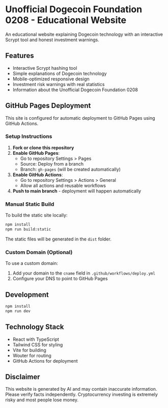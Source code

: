 # Unofficial Dogecoin Foundation 0208 - Educational Website

An educational website explaining Dogecoin technology with an interactive Scrypt tool and honest investment warnings.

## Features

- Interactive Scrypt hashing tool
- Simple explanations of Dogecoin technology
- Mobile-optimized responsive design
- Investment risk warnings with real statistics
- Information about the Unofficial Dogecoin Foundation 0208

## GitHub Pages Deployment

This site is configured for automatic deployment to GitHub Pages using GitHub Actions.

### Setup Instructions

1. **Fork or clone this repository**
2. **Enable GitHub Pages**:
   - Go to repository Settings > Pages
   - Source: Deploy from a branch
   - Branch: `gh-pages` (will be created automatically)
3. **Enable GitHub Actions**:
   - Go to repository Settings > Actions > General
   - Allow all actions and reusable workflows
4. **Push to main branch** - deployment will happen automatically

### Manual Static Build

To build the static site locally:

```bash
npm install
npm run build:static
```

The static files will be generated in the `dist` folder.

### Custom Domain (Optional)

To use a custom domain:
1. Add your domain to the `cname` field in `.github/workflows/deploy.yml`
2. Configure your DNS to point to GitHub Pages

## Development

```bash
npm install
npm run dev
```

## Technology Stack

- React with TypeScript
- Tailwind CSS for styling
- Vite for building
- Wouter for routing
- GitHub Actions for deployment

## Disclaimer

This website is generated by AI and may contain inaccurate information. Please verify facts independently. Cryptocurrency investing is extremely risky and most people lose money.